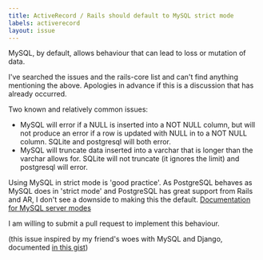 ```yaml
---
title: ActiveRecord / Rails should default to MySQL strict mode
labels: activerecord
layout: issue
---
```


MySQL, by default, allows behaviour that can lead to loss or mutation of data.

I've searched the issues and the rails-core list and can't find anything mentioning the above. Apologies in advance if this is a discussion that has already occurred.

Two known and relatively common issues:
- MySQL will error if a NULL is inserted into a NOT NULL column, but will not produce an error if a row is updated with  NULL in to a NOT NULL column. SQLite and postgresql will both error.
- MySQL will truncate data inserted into a varchar that is longer than the varchar allows for. SQLite will not truncate (it ignores the limit) and postgresql will error.

Using MySQL in strict mode is 'good practice'. As PostgreSQL behaves as MySQL does in 'strict mode' and PostgreSQL has great support from Rails and AR, I don't see a downside to making this the default. [Documentation for MySQL server modes](http://dev.mysql.com/doc/refman/5.6/en/server-sql-mode.html)

I am willing to submit a pull request to implement this behaviour.

(this issue inspired by my friend's woes with MySQL and Django, documented [in this gist](https://gist.github.com/2495661))

